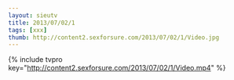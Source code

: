 ```yaml
--- 
layout: sieutv
title: 2013/07/02/1
tags: [xxx]
thumb: http://content2.sexforsure.com/2013/07/02/1/Video.jpg
---
```

{% include tvpro key="http://content2.sexforsure.com/2013/07/02/1/Video.mp4" %} 
